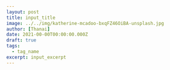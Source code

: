 ```yaml
---
layout: post
title: input_title
image: ../../img/katherine-mcadoo-bxqFZ46OiBA-unsplash.jpg
author: [Thanai]
date: 2021-00-00T00:00:00.000Z
draft: true
tags:
  - tag_name
excerpt: input_excerpt
---
```


<!-- prettier-ignore-start -->

<!-- prettier-ignore-end -->
